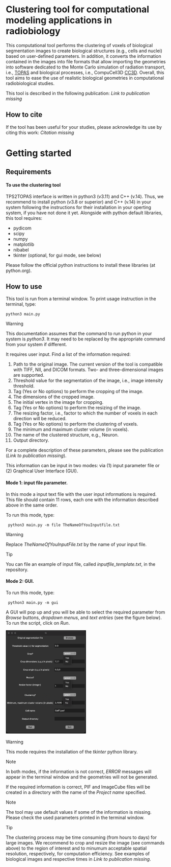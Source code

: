 # Clustering tool for computational modeling applications in radiobiology

This computational tool performs the clustering of voxels of biological segmentation images to create biological structures (e.g., cells and nuclei) based on user-defined parameters. In addition, it converts the information contained in the images into file formats that allow importing the geometries into software dedicated to the Monte Carlo simulation of radiation transport, i.e., [TOPAS](https://opentopas.github.io) and biological processes, i.e., CompuCell3D [CC3D](https://compucell3d.org). Overall, this tool aims to ease the use of realistic biological geometries in computational radiobiological studies.  

This tool is described in the following publication: *Link to publication missing*

## How to cite
If the tool has been useful for your studies, please acknowledge its use by citing this work: *Citation missing*

# Getting started

## Requirements

#### To use the clustering tool

TPS2TOPAS interface is written in python3 (v3.11) and C++ (v.14). Thus, we recommend to install python (v3.8 or superior) and C++ (v.14) in your system following the instructions for their installation in your operting system, if you have not done it yet.
Alongside with python default libraries, this tool requires:

- pydicom
- scipy
- numpy
- matplotlib
- nibabel
- tkinter (optional, for gui mode, see below)

Please follow the official python instructions to install these libraries (at python.org).

## How to use

This tool is run from a terminal window.
To print usage instruction in the terminal, type:
```
python3 main.py 
```
> [!WARNING]
> This documentation assumes that the command to run python in your system is _python3_. It may need to be replaced by the appropriate command from your system if different.

It requires user input. Find a list of the information required:
1.	Path to the original image. The current version of the tool is compatible with TIFF, NII, and DICOM formats. Two- and three-dimensional images are supported.
2.	Threshold value for the segmentation of the image, i.e., image intensity threshold.
3.	Tag (Yes or No options) to perform the cropping of the image.
4.	The dimensions of the cropped image.
5.	The initial vertex in the image for cropping.
6.	Tag (Yes or No options) to perform the resizing of the image.
7.	The resizing factor, i.e., factor to which the number of voxels in each direction will be reduced.
8.	Tag (Yes or No options) to perform the clustering of voxels.
9.	The minimum and maximum cluster volume (in voxels).
10.	The name of the clustered structure, e.g., Neuron.
11.	Output directory.

For a complete description of these parameters, please see the publication (*Link to publication missing*).

This information can be input in two modes: via (1) input parameter file or (2) Graphical User Interface (GUI).

#### Mode 1: input file parameter.
In this mode a input text file with the user input informations is required. This file should contain 11 rows, each one with the information described above in the same order.

To run this mode, type:
```
 python3 main.py -m file TheNameOfYouInputFile.txt
```

> [!WARNING]
> Replace _TheNameOfYouInputFile.txt_ by the name of your input file.

> [!TIP]
> You can file an example of input file, called *inputfile_template.txt*, in the repository.

#### Mode 2: GUI.

To run this mode, type:
```
 python3 main.py -m gui
```

A GUI will pop up and you will be able to select the required parameter from _Browse_ buttons, _dropdown menus_, and _text entries_ (see the figure below). To run the script, click on _Run_.

<img src="Images/GUI.png" alt="drawing" width="50%"/>

> [!WARNING]
> This mode requires the installation of the _tkinter_ python library.

> [!NOTE]
> In both modes, if the information is not correct, _ERROR_ messages will appear in the terminal window and the geometries will not be generated.

If the required information is correct, PIF and ImageCube files will be created in a directory with the name of the _Project name_ specified. 

> [!NOTE]
> The tool may use default values if some of the information is missing. Please check the used parameters printed in the terminal window.


> [!TIP]
> The clustering process may be time consuming (from hours to days) for large images. We recommend to crop and resize the image (see commands above) to the region of interest and to minumum acceptable spatial resolution, respectively, for computation efficiency. See examples of biological images and respective times in _Link to publication missing_.
